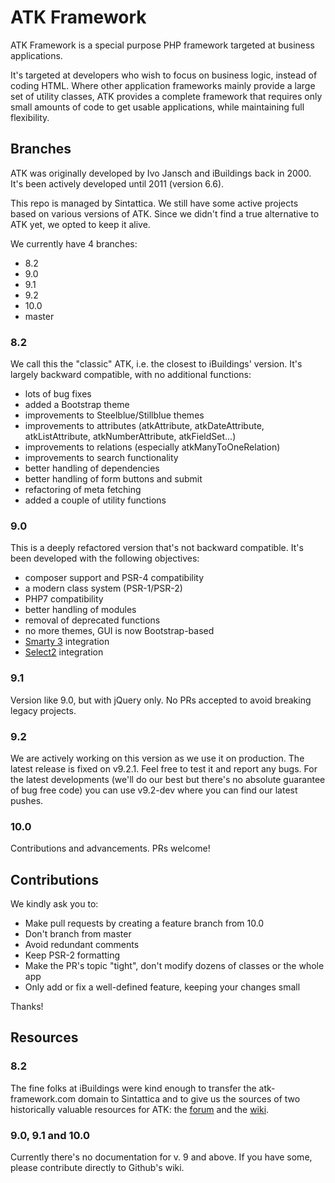 # ATK Framework

ATK Framework is a special purpose PHP framework targeted at business applications.

It's targeted at developers who wish to focus on business logic, instead of coding HTML. Where other application frameworks mainly provide a large set of utility classes, ATK provides a complete framework that requires only small amounts of code to get usable applications, while maintaining full flexibility.

## Branches

ATK was originally developed by Ivo Jansch and iBuildings back in 2000. It's been actively developed until 2011 (version 6.6).

This repo is managed by Sintattica. We still have some active projects based on various versions of ATK. Since we didn't find a true alternative to ATK yet, we opted to keep it alive.

We currently have 4 branches:

* 8.2
* 9.0
* 9.1
* 9.2
* 10.0
* master

### 8.2
We call this the "classic" ATK, i.e. the closest to iBuildings' version. It's largely backward compatible, with no additional functions:

* lots of bug fixes
* added a Bootstrap theme
* improvements to Steelblue/Stillblue themes
* improvements to attributes (atkAttribute, atkDateAttribute, atkListAttribute, atkNumberAttribute, atkFieldSet...)
* improvements to relations (especially atkManyToOneRelation)
* improvements to search functionality
* better handling of dependencies
* better handling of form buttons and submit
* refactoring of meta fetching
* added a couple of utility functions

### 9.0

This is a deeply refactored version that's not backward compatible. It's been developed with the following objectives:

* composer support and PSR-4 compatibility
* a modern class system (PSR-1/PSR-2)
* PHP7 compatibility
* better handling of modules
* removal of deprecated functions
* no more themes, GUI is now Bootstrap-based
* [Smarty 3](http://www.smarty.net/v3_overview) integration
* [Select2](https://select2.github.io/) integration


### 9.1

Version like 9.0, but with jQuery only. No PRs accepted to avoid breaking legacy projects.

### 9.2
We are actively working on this version as we use it on production. The latest release is fixed on v9.2.1. Feel free to test it and report any bugs. 
For the latest developments (we'll do our best but there's no absolute guarantee of bug free code) you can use v9.2-dev where you can find our latest pushes. 


### 10.0

Contributions and advancements. PRs welcome!


## Contributions

We kindly ask you to:

- Make pull requests by creating a feature branch from 10.0
- Don't branch from master
- Avoid redundant comments
- Keep PSR-2 formatting
- Make the PR's topic "tight", don't modify dozens of classes or the whole app
- Only add or fix a well-defined feature, keeping your changes small

Thanks!

## Resources

### 8.2
The fine folks at iBuildings were kind enough to transfer the atk-framework.com domain to Sintattica and to give us the sources of two historically valuable resources for ATK: the [forum](http://atk-framework.com/forum/) and the [wiki](http://atk-framework.com/wiki/).

### 9.0, 9.1 and 10.0
Currently there's no documentation for v. 9 and above. If you have some, please contribute directly to Github's wiki.
